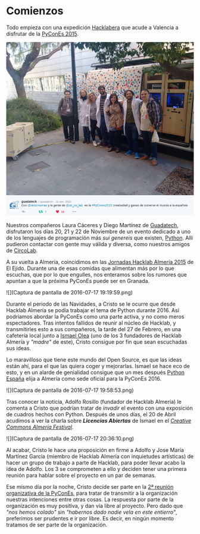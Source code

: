 # Comienzos

Todo empieza con una expedición [Hacklabera](http://hacklabalmeria.net/) que acude a Valencia a disfrutar de la [PyConEs 2015](http://2015.es.pycon.org/es/).

![Larua y Diego con los amigos de Circolab en la PyConEs 2015](01_PyConEs2015.png)

Nuestros compañeros Laura Cáceres y Diego Martínez de [Guadatech](http://www.guadatech.com/), disfrutaron los días 20, 21 y 22 de Noviembre de un evento dedicado a uno de los lenguajes de programación más _sui genereis_ que existen, [Python](https://es.wikipedia.org/wiki/Python). Allí pudieron contactar con gente muy válida y diversa, como nuestros amigos de [CircoLab](http://www.circolab.org/).

A su vuelta a Almería, coincidimos en las [Jornadas Hacklab Almería 2015](http://hacklabalmeria.net/2015/12/11/ii-jornadas-hacklab.html) de El Ejido. Durante una de esas comidas que alimentan más por lo que escuchas, que por lo que engulles, nos enteramos sobre los rumores que apuntan a que la próxima PyConEs puede ser en Granada.


![](Captura de pantalla de 2016-07-17 19:19:59.png)

Durante el periodo de las Navidades, a Cristo se le ocurre que desde Hacklab Almería se podía trabajar el tema de Python durante 2016. Así podríamos abordar la PyConEs como una parte activa, y no como meros espectadores. Tras intentos fallidos de reunir al núcleo de Hacklab, y transmitirles esto a sus compañeros, la tarde del 27 de Febrero, en una cafetería local junto a [Ismael Olea](http://olea.org/) (uno de los 3 fundadores de Hacklab Almería y _"madre"_ de este), Cristo consigue por fin que sean escuchadas sus ideas.

Lo maravilloso que tiene este mundo del Open Source, es que las ideas están ahí, para el que las quiera coger y mejorarlas. Ismael se hace eco de esto, y en un alarde de genialidad consigue que un mes después [Python España](http://www.es.python.org/) elija a Almería como sede oficial para la PyConEs 2016.

![](Captura de pantalla de 2016-07-17 19:58:53.png)

Tras conocer la noticia, Adolfo Rosillo (fundador de Hacklab Almería) le comenta a Cristo que podrían tratar de _invadir_ el evento con una exposición de cuadros hechos con Python. Después de unos días, el 20 de Abril acudimos a ver la charla sobre _**Licencias Abiertas**_ de Ismael en el _[Creative Commons Almería Festival](http://ccalm.es/)_.

![](Captura de pantalla de 2016-07-17 20:36:10.png)

Al acabar, Cristo le hace una proposición en firme a Adolfo y Jose María Martínez García (miembro de Hacklab Almería con inquietudes artísticas) de hacer un grupo de trabajo a parte de Hacklab, para poder llevar acabo la idea de Adolfo. Los 3 se comprometen a ello y deciden tener una primera reunión para hablar sobre el proyecto en un par de semanas.

Ese mismo día por la noche, Cristo decide ser parte en la [2ª reunión organizativa de la PyConEs](https://lists.es.python.org/pipermail/general/2016-April/003201.html), para tratar de transmitir a la organización nuestras intenciones entre otras cosas. La respuesta por parte de la organización es muy positiva, y dan vía libre al proyecto. Pero dado que _"nos hemos colado"_ sin _"habernos dado nadie vela en este entierro"_, preferimos ser prudentes e ir por libre. Es decir, en ningún momento tratamos de ser parte de la organización.